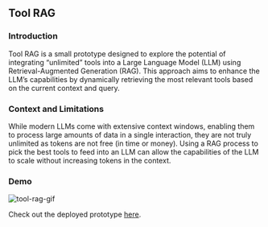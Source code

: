 ## Tool RAG

### Introduction

Tool RAG is a small prototype designed to explore the potential of integrating “unlimited” tools into a Large Language Model (LLM) using Retrieval-Augmented Generation (RAG). This approach aims to enhance the LLM’s capabilities by dynamically retrieving the most relevant tools based on the current context and query.

### Context and Limitations

While modern LLMs come with extensive context windows, enabling them to process large amounts of data in a single interaction, they are not truly unlimited as tokens are not free (in time or money). Using a RAG process to pick the best tools to feed into an LLM can allow the capabilities of the LLM to scale without increasing tokens in the context.

### Demo

![tool-rag-gif](https://github.com/bwhiting2356/tool-rag/assets/16016903/9c21a8ba-9b79-4d90-bcce-ef4245ed4c9b)

Check out the deployed prototype [here](https://tool-rag.vercel.app/).
